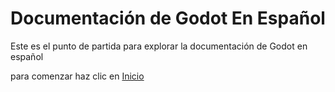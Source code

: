 # Documentación de Godot En Español

Este es el punto de partida para explorar la documentación de Godot en español

para comenzar haz clic en [Inicio](/Home)
